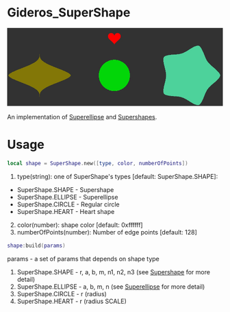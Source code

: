 # Gideros_SuperShape

![SuperShape_prview](https://github.com/MultiPain/Gideros_SuperShape/blob/master/SuperShape_prview.jpg)

An implementation of [Superellipse](https://en.wikipedia.org/wiki/Superellipse) and [Supershapes](http://paulbourke.net/geometry/supershape/). 

# Usage

```lua
local shape = SuperShape.new([type, color, numberOfPoints])
```

1. type(string): one of SuperShape's types [default: SuperShape.SHAPE]:
  - SuperShape.SHAPE - Supershape
  - SuperShape.ELLIPSE - Superellipse
  - SuperShape.CIRCLE - Regular circle
  - SuperShape.HEART - Heart shape
2. color(number): shape color [default: 0xffffff]
3. numberOfPoints(number): Number of edge points [default: 128]


```lua
shape:build(params)
```
params - a set of params that depends on shape type

1. SuperShape.SHAPE - r, a, b, m, n1, n2, n3 (see [Supershape](http://paulbourke.net/geometry/supershape/)  for more detail)
2. SuperShape.ELLIPSE - a, b, m, n (see [Superellipse](https://en.wikipedia.org/wiki/Superellipse")  for more detail)
3. SuperShape.CIRCLE - r (radius)
4. SuperShape.HEART - r (radius SCALE)


